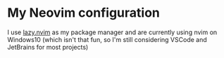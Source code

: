 # My Neovim configuration

I use [lazy.nvim](github.com/folke/lazy.nvim) as my package manager and are currently using nvim on Windows10 (which isn't that fun, so I'm still considering VSCode and JetBrains for most projects)


